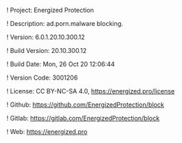 ! Project: Energized Protection

! Description: ad.porn.malware blocking.

! Version: 6.0.1.20.10.300.12

! Build Version: 20.10.300.12

! Build Date: Mon, 26 Oct 20 12:06:44

! Version Code: 3001206

! License: CC BY-NC-SA 4.0, https://energized.pro/license

! Github: https://github.com/EnergizedProtection/block

! Gitlab: https://gitlab.com/EnergizedProtection/block


! Web: https://energized.pro
